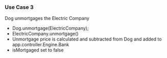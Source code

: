### Use Case 3
Dog unmortgages the Electric Company
- Dog.unmortgage(ElectricCompany);
- ElectricCompany.unmortgage()
- Unmortgage price is calculated and subtracted from Dog and added to app.controller.Engine.Bank
- isMortgaged set to false
